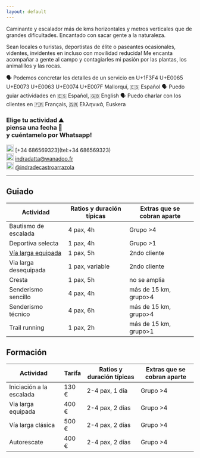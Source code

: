 ```yaml
---
layout: default
---
```


Caminante y escalador más de kms horizontales y metros verticales que de grandes dificultades. Encantado con sacar gente a la naturaleza.

Sean locales o turistas, deportistas de élite o paseantes ocasionales, videntes, invidentes en incluso con movilidad reducida! Me encanta acompañar a gente al campo y contagiarles mi pasión por las plantas, los animalillos y las rocas.

🗣️ Podemos concretar los detalles de un servicio en U+1F3F4 U+E0065 U+E0073 U+E0063 U+E0074 U+E007F Mallorquí, 🇪🇸 Español
🗣️ Puedo guiar actividades en 🇪🇸 Español, 🇬🇧 English
🗣️ Puedo charlar con los clientes en 🇫🇷 Français, 🇬🇷 Ελληνικά, Euskera

### Elige tu actividad :mountain: <br> piensa una fecha :date: <br> y cuéntamelo por Whatsapp!

<img src="https://raw.githubusercontent.com/FortAwesome/Font-Awesome/6.x/svgs/brands/whatsapp.svg" width="20" height="20"> [+34 686569323](tel:+34 686569323)<br>
<img src="https://raw.githubusercontent.com/FortAwesome/Font-Awesome/6.x/svgs/regular/envelope.svg" width="20" height="20"> [indradatta@wanadoo.fr](mailto:indradatta@wanadoo.fr)<br>
<img src="https://raw.githubusercontent.com/FortAwesome/Font-Awesome/6.x/svgs/brands/instagram.svg" width="20" height="20"> [@indradecastroarrazola](https://www.instagram.com/indradecastroarrazola/)<br>

* * *

## Guiado

| **Actividad**                                  | **Ratios y duración típicas** | **Extras que se cobran aparte** |
| ---------------------------------------------- | ----------------------------- | ------------------------------- |
| Bautismo de escalada                           | 4 pax, 4h                     | Grupo >4                        |
| Deportiva selecta                              | 1 pax, 4h                     | Grupo >1                        |
| [Vía larga equipada](./via-larga-equipada.md)  | 1 pax, 5h                     | 2ndo cliente                    |
| Via larga desequipada                          | 1 pax, variable               | 2ndo cliente                    |
| Cresta                                         | 1 pax, 5h                     | no se amplia                    |
| Senderismo sencillo                            | 4 pax, 4h                     | más de 15 km, grupo>4           |
| Senderismo técnico                             | 4 pax, 6h                     | más de 15 km, grupo>4           |
| Trail running                                  | 1 pax, 2h                     | más de 15 km, grupo>1           |



## Formación

| **Actividad**            | **Tarifa** | **Ratios y duración típicas** | **Extras que se cobran aparte** |
| ------------------------ | ------------------------ | ----------------------------- | ------------------------------------- |
| Iniciación a la escalada | 130 €                    | 2-4 pax, 1 día                | Grupo >4                              |
| Via larga equipada       | 400 €                    | 2-4 pax, 2 días               | Grupo >4                              |
| Vía larga clásica        | 500 €                    | 2-4 pax, 2 días               | Grupo >4                              |
| Autorescate              | 400 €                    | 2-4 pax, 2 días               | Grupo >4                              |


